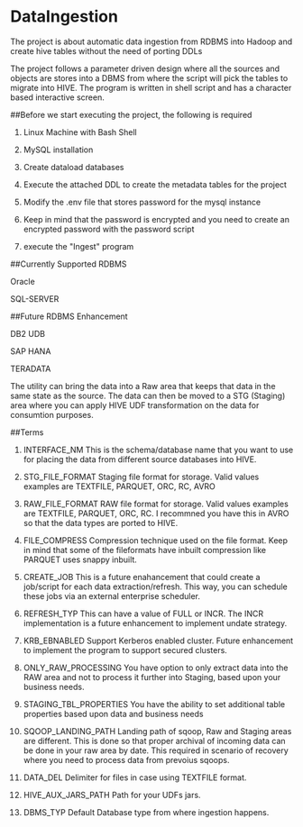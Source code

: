 # DataIngestion
The project is about automatic data ingestion from RDBMS into Hadoop and create hive tables without the need of porting DDLs

The project follows a parameter driven design where all the sources and objects are stores into a DBMS from where the script will pick the tables to migrate into HIVE.
The program is written in shell script and has a character based interactive screen.



##Before we start executing the project, the following is required

1) Linux Machine with Bash Shell

2) MySQL installation

3) Create dataload databases

4) Execute the attached DDL to create the metadata tables for the project

5) Modify the .env file that stores password for the mysql instance

6) Keep in mind that the password is encrypted and you need to create an encrypted password with the password script

5) execute the "Ingest" program


##Currently Supported RDBMS

Oracle

SQL-SERVER


##Future RDBMS  Enhancement

DB2 UDB

SAP HANA

TERADATA


The utility can bring the data into a Raw area that keeps that data in the same state as the source. The data can then be moved to a STG (Staging) area where you can apply HIVE UDF transformation on the data for consumtion purposes. 

##Terms
1) INTERFACE_NM This is the schema/database name that you want to use for placing the data from different source databases into HIVE.

2) STG_FILE_FORMAT Staging file format for storage. Valid values examples are TEXTFILE, PARQUET, ORC, RC, AVRO

3) RAW_FILE_FORMAT RAW file format for storage. Valid values examples are TEXTFILE, PARQUET, ORC, RC. I recommned you have this in AVRO so that the data types are ported to HIVE.

4) FILE_COMPRESS  Compression technique used on the file format. Keep in mind that some of the fileformats have inbuilt compression like PARQUET uses snappy inbuilt.

5) CREATE_JOB This is a future enahancement that could create a job/script for each data extraction/refresh. This way, you can schedule these jobs via an external enterprise scheduler.

6) REFRESH_TYP This can have a value of FULL or INCR. The INCR implementation is a future enhancement to implement undate strategy.

7) KRB_EBNABLED Support Kerberos enabled cluster. Future enhancement to implement the program to support secured clusters.

8) ONLY_RAW_PROCESSING You have option to only extract data into the RAW area and not to process it further into Staging, based upon your business needs.

9) STAGING_TBL_PROPERTIES You have the ability to set additional table properties based upon data and business needs

10) SQOOP_LANDING_PATH Landing path of sqoop, Raw and Staging areas are different. This is done so that proper archival of incoming data can be done in your raw area by date. This required in scenario of recovery where you need to process data from prevoius sqoops.

11) DATA_DEL Delimiter for files in case using TEXTFILE format.

12) HIVE_AUX_JARS_PATH Path for your UDFs jars.

13) DBMS_TYP Default Database type from where ingestion happens.
